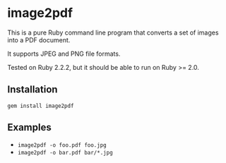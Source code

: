 image2pdf
=========

This is a pure Ruby command line program that converts a set of images
into a PDF document.

It supports JPEG and PNG file formats.

Tested on Ruby 2.2.2, but it should be able to run on Ruby >= 2.0.

## Installation

```
gem install image2pdf
```

## Examples

- `image2pdf -o foo.pdf foo.jpg`
- `image2pdf -o bar.pdf bar/*.jpg`
